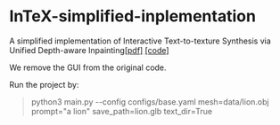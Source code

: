 # InTeX-simplified-inplementation

A simplified implementation of Interactive Text-to-texture Synthesis via Unified Depth-aware Inpainting[[pdf]](https://arxiv.org/pdf/2403.11878.pdf)
[[code]](https://github.com/ashawkey/InTeX)

We remove the GUI from the original code.

Run the project by:

>python3 main.py --config configs/base.yaml mesh=data/lion.obj prompt="a lion" save_path=lion.glb text_dir=True
